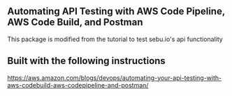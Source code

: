 ## Automating API Testing with AWS Code Pipeline, AWS Code Build, and Postman

This package is modified from the tutorial to test sebu.io's api functionality

## Built with the following instructions
https://aws.amazon.com/blogs/devops/automating-your-api-testing-with-aws-codebuild-aws-codepipeline-and-postman/



